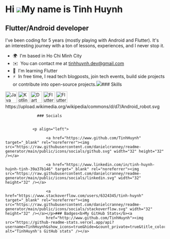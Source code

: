 Hi ![](https://user-images.githubusercontent.com/18350557/176309783-0785949b-9127-417c-8b55-ab5a4333674e.gif)My name is Tinh Huynh
==================================================================================================================================

Flutter/Android developer
-------------------------

I've been coding for 5 years (mostly playing with Android and Flutter). It's an interesting journey with a ton of lessons, experiences, and I never stop it.

*   🌍  I'm based in Ho Chi Minh City
*   ✉️  You can contact me at [tinhhuynh.dev@gmail.com](mailto:tinhhuynh.dev@gmail.com)
*   🧠  I'm learning Flutter
*   ⚡  In free time, I read tech blogposts, join tech events, build side projects or contribute into open-source projects.<a href="https://www.github.com/TinhHuynh" target="_blank" rel="noreferrer"><img
                  src="https://img.shields.io/github/followers/TinhHuynh?logo=github&style=for-the-badge&color=0891b2&labelColor=1c1917" /></a>### Skills 
<p align="left">
<a href="https://www.oracle.com/java/" target="_blank" rel="noreferrer"><img src="https://raw.githubusercontent.com/danielcranney/readme-generator/main/public/icons/skills/java-colored.svg" width="36" height="36" alt="Java" /></a>
<a href="https://kotlinlang.org/" target="_blank" rel="noreferrer"><img src="https://raw.githubusercontent.com/danielcranney/readme-generator/main/public/icons/skills/kotlin-colored.svg" width="36" height="36" alt="Kotlin" /></a>
<a href="https://dart.dev/" target="_blank" rel="noreferrer"><img src="https://raw.githubusercontent.com/danielcranney/readme-generator/main/public/icons/skills/dart-colored.svg" width="36" height="36" alt="Dart" /></a>
<a href="https://flutter.dev/" target="_blank" rel="noreferrer"><img src="https://raw.githubusercontent.com/danielcranney/readme-generator/main/public/icons/skills/flutter-colored.svg" width="36" height="36" alt="Flutter" /></a>
  <a href="https://developer.android.com/" target="_blank" rel="noreferrer"><img src="https://upload.wikimedia.org/wikipedia/commons/d/d7/Android_robot.svg" width="36" height="36" alt="Flutter" /></a>
  https://upload.wikimedia.org/wikipedia/commons/d/d7/Android_robot.svg
</p>
                    
                  ### Socials
                  
                  
                <p align="left">
                          
                      <a href="https://www.github.com/TinhHuynh" target="_blank" rel="noreferrer"><img src="https://raw.githubusercontent.com/danielcranney/readme-generator/main/public/icons/socials/github.svg" width="32" height="32" /></a>
                          
                      <a href="https://www.linkedin.com/in/tinh-huynh-huỳnh-tịnh-39a37b146" target="_blank" rel="noreferrer"><img src="https://raw.githubusercontent.com/danielcranney/readme-generator/main/public/icons/socials/linkedin.svg" width="32" height="32" /></a>
                          
                      <a href="https://www.stackoverflow.com/users/6324345/tinh-huynh" target="_blank" rel="noreferrer"><img src="https://raw.githubusercontent.com/danielcranney/readme-generator/main/public/icons/socials/stackoverflow.svg" width="32" height="32" /></a></p>### Badges<b>My GitHub Stats</b><a
                      href="http://www.github.com/TinhHuynh"><img src="https://github-readme-stats.vercel.app/api?username=TinhHuynh&show_icons=true&hide=&count_private=true&title_color=0891b2&text_color=ffffff&icon_color=0891b2&bg_color=1c1917&hide_border=true&show_icons=true" alt="TinhHuynh's GitHub stats" /></a>
